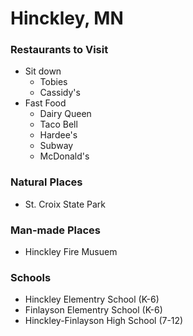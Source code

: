 #  Hinckley, MN

### Restaurants to Visit
- Sit down
  - Tobies
  - Cassidy's
- Fast Food
  - Dairy Queen
  - Taco Bell
  - Hardee's 
  - Subway
  - McDonald's

### Natural Places
- St. Croix State Park

### Man-made Places
- Hinckley Fire Musuem

### Schools
- Hinckley Elementry School (K-6)
- Finlayson Elementry School (K-6) 
- Hinckley-Finlayson High School (7-12)